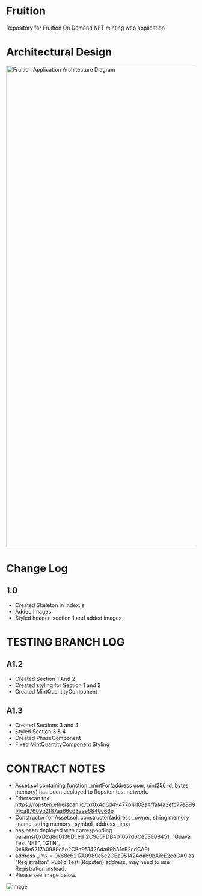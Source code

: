 # Fruition
Repository for Fruition On Demand NFT minting web application

# Architectural Design
<img width="1280" alt="Fruition Application Architecture Diagram" src="https://user-images.githubusercontent.com/11862392/152111644-e616ac40-e120-43d3-92e4-69916e57edb1.png">

# Change Log

## 1.0
* Created Skeleton in index.js
* Added Images
* Styled header, section 1 and added images

# TESTING BRANCH LOG

## A1.2
* Created Section 1 And 2
* Created styling for Section 1 and 2
* Created MintQuantityComponent

## A1.3
* Created Sections 3 and 4
* Styled Section 3 & 4
* Created PhaseComponent
* Fixed MintQuantityComponent Styling

# CONTRACT NOTES

* Asset.sol containing function _mintFor(address user, uint256 id, bytes memory) has been deployed to Ropsten test network.
*   Etherscan tnx: https://ropsten.etherscan.io/tx/0x4d6d49477b4d08a4ffaf4a2efc77e899f4ca87609b2f87aa66c63aee6840c66b
* Constructor for Asset.sol: constructor(address _owner, string memory _name, string memory _symbol, address _imx)
*   has been deployed with corresponding params(0xD2d8d0136Dced12C960FDB401657d6Ce53E08451, "Guava Test NFT", "GTN", 0x68e6217A0989c5e2CBa95142Ada69bA1cE2cdCA9)
*   address _imx = 0x68e6217A0989c5e2CBa95142Ada69bA1cE2cdCA9 as "Registration" Public Test (Ropsten) address, may need to use Registration instead.
* Please see image below.

![image](https://user-images.githubusercontent.com/11862392/152404844-254d5e6e-79a0-4dc0-b738-0520179130b7.png)
